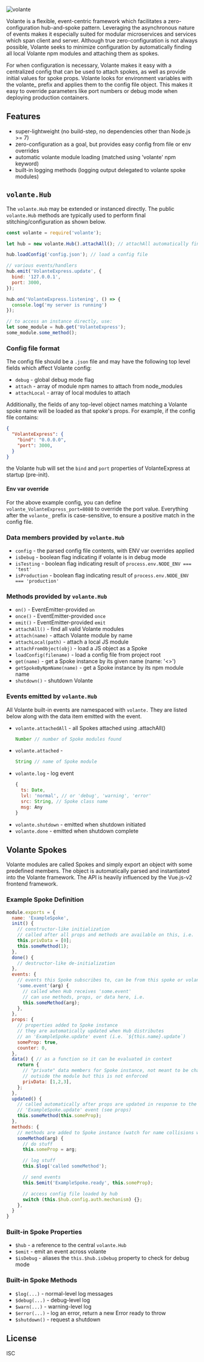 ![volante](https://raw.githubusercontent.com/msmiley/msmiley.github.io/master/volante-with-text.svg?sanitize=true)

Volante is a flexible, event-centric framework which facilitates a zero-configuration hub-and-spoke pattern. Leveraging the asynchronous nature of events makes it especially suited for modular microservices and services which span client and server. Although true zero-configuration is not always possible, Volante seeks to minimize configuration by automatically finding all local Volante npm modules and attaching them as spokes.

For when configuration is necessary, Volante makes it easy with a centralized config that can be used to attach spokes, as well as provide initial values for spoke props. Volante looks for environment variables with the volante_ prefix and applies them to the config file object. This makes it easy to override parameters like port numbers or debug mode when deploying production containers.

## Features

- super-lightweight (no build-step, no dependencies other than Node.js >= 7)
- zero-configuration as a goal, but provides easy config from file or env overrides
- automatic volante module loading (matched using 'volante' npm keyword)
- built-in logging methods (logging output delegated to volante spoke modules)

## `volante.Hub`

The `volante.Hub` may be extended or instanced directly. The public `volante.Hub` methods are typically used to perform final stitching/configuration as shown below.

```js
const volante = require('volante');

let hub = new volante.Hub().attachAll(); // attachAll automatically finds all local Volante modules

hub.loadConfig('config.json'); // load a config file

// various events/handlers
hub.emit('VolanteExpress.update', {
  bind: '127.0.0.1',
  port: 3000,
});

hub.on('VolanteExpress.listening', () => {
  console.log('my server is running')
});

// to access an instance directly, use:
let some_module = hub.get('VolanteExpress');
some_module.some_method();

```

### Config file format

The config file should be a `.json` file and may have the following top level fields which affect Volante config:

- `debug` - global debug mode flag
- `attach` - array of module npm names to attach from node_modules
- `attachLocal` - array of local modules to attach

Additionally, the fields of any top-level object names matching a Volante spoke name will be loaded as that spoke's props. For example, if the config file contains:

```json
{
  "VolanteExpress": {
    "bind": "0.0.0.0",
    "port": 3000,
  }
}
```
the Volante hub will set the `bind` and `port` properties of VolanteExpress at startup (pre-init).

#### Env var override

For the above example config, you can define `volante_VolanteExpress_port=8080` to override the port value. Everything after the `volante_` prefix is case-sensitive, to ensure a positive match in the config file.

### Data members provided by `volante.Hub`

- `config` - the parsed config file contents, with ENV var overrides applied
- `isDebug` - boolean flag indicating if volante is in debug mode
- `isTesting` - boolean flag indicating result of `process.env.NODE_ENV === 'test'`
- `isProduction` - boolean flag indicating result of `process.env.NODE_ENV === 'production'`

### Methods provided by `volante.Hub`

- `on()` - EventEmitter-provided `on`
- `once()` - EventEmitter-provided `once`
- `emit()` - EventEmitter-provided `emit`
- `attachAll()` - find all valid Volante modules
- `attach(name)` - attach Volante module by name
- `attachLocal(path)` - attach a local JS module
- `attachFromObject(obj)` - load a JS object as a Spoke
- `loadConfig(filename)` - load a config file from project root
- `get(name)` - get a Spoke instance by its given name (name: '<>')
- `getSpokeByNpmName(name)` - get a Spoke instance by its npm module name
- `shutdown()` - shutdown Volante

### Events emitted by `volante.Hub`

All Volante built-in events are namespaced with `volante.` They are listed below along with the data item emitted with the event.

- `volante.attachedAll` - all Spokes attached using .attachAll()
  ```js
  Number // number of Spoke modules found
  ```
- `volante.attached` -
  ```js
  String // name of Spoke module
  ```
- `volante.log` - log event
  ```js
  {
    ts: Date,
    lvl: 'normal', // or 'debug', 'warning', 'error'
    src: String, // Spoke class name
    msg: Any
  }
  ```
- `volante.shutdown` - emitted when shutdown initiated
- `volante.done` - emitted when shutdown complete

## Volante Spokes

Volante modules are called Spokes and simply export an object with some predefined members. The object is automatically parsed and instantiated into the Volante framework. The API is heavily influenced by the Vue.js-v2 frontend framework.

### Example Spoke Definition

```js
module.exports = {
  name: 'ExampleSpoke',
  init() {
    // constructor-like initialization
    // called after all props and methods are available on this, i.e.
    this.privData = [0];
    this.someMethod(1);
  },
  done() {
    // destructor-like de-initialization
  },
  events: {
    // events this Spoke subscribes to, can be from this spoke or volante-wide
    'some.event'(arg) {
      // called when Hub receives 'some.event'
      // can use methods, props, or data here, i.e.
      this.someMethod(arg);
    },
  },
  props: {
    // properties added to Spoke instance
    // they are automatically updated when Hub distributes
    // an 'ExampleSpoke.update' event (i.e. `${this.name}.update`)
    someProp: true,
    counter: 0,
  },
  data() { // as a function so it can be evaluated in context
    return {
      // "private" data members for Spoke instance, not meant to be changed from
      // outside the module but this is not enforced
      privData: [1,2,3],
    };
  },
  updated() {
    // called automatically after props are updated in response to the
    // 'ExampleSpoke.update' event (see props)
    this.someMethod(this.someProp);
  },
  methods: {
    // methods are added to Spoke instance (watch for name collisions with props)
    someMethod(arg) {
      // do stuff
      this.someProp = arg;

      // log stuff
      this.$log('called someMethod');

      // send events
      this.$emit('ExampleSpoke.ready', this.someProp);

      // access config file loaded by hub
      switch (this.$hub.config.auth.mechanism) {};
    },
  }
}
```

### Built-in Spoke Properties
- `$hub` - a reference to the central `volante.Hub`
- `$emit` - emit an event across volante
- `$isDebug` - aliases the `this.$hub.isDebug` property to check for debug mode

### Built-in Spoke Methods
- `$log(...)` - normal-level log messages
- `$debug(...)` - debug-level log
- `$warn(...)` - warning-level log
- `$error(...)` - log an error, return a new Error ready to throw
- `$shutdown()` - request a shutdown

## License

ISC